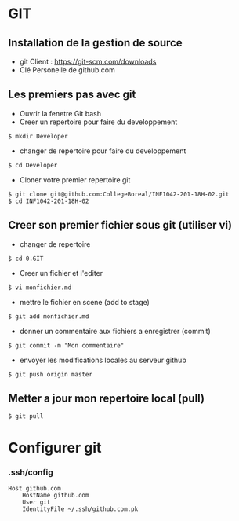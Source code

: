 # GIT 

## Installation de la gestion de source

* git Client : https://git-scm.com/downloads
* Clé Personelle de github.com

## Les premiers pas avec git

* Ouvrir la fenetre Git bash
* Creer un repertoire pour faire du developpement
```
$ mkdir Developer
```
* changer de repertoire pour faire du developpement
```
$ cd Developer
```
* Cloner votre premier repertoire git
```
$ git clone git@github.com:CollegeBoreal/INF1042-201-18H-02.git
$ cd INF1042-201-18H-02
```

## Creer son premier fichier sous git (utiliser vi)

* changer de repertoire
```
$ cd 0.GIT
```

* Creer un fichier et l'editer 
```
$ vi monfichier.md
```
* mettre le fichier en scene (add to stage)
```
$ git add monfichier.md
```
* donner un commentaire aux fichiers a enregistrer (commit)
```
$ git commit -m "Mon commentaire"
```
* envoyer les modifications locales au serveur github
```
$ git push origin master
```

## Metter a jour mon repertoire local (pull)
```
$ git pull 
```

# Configurer git

### .ssh/config
```
Host github.com
    HostName github.com
    User git
    IdentityFile ~/.ssh/github.com.pk
```
